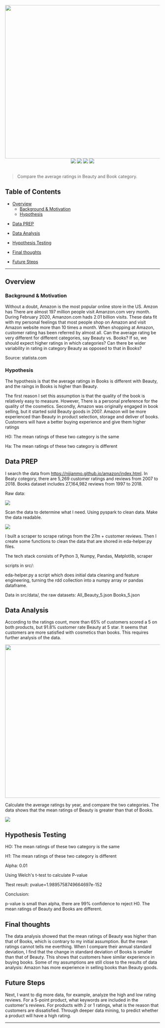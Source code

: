 <!-- HEADER SECTION -->

<div class='header'> 
<!-- Your header image here -->
<div class='headingImage' id='mainHeaderImage' align="center">
    <img src="https://github.com/Nicole-LijuanChen/Patterns-in-Amazon-customer-ratings/blob/master/images/amazon.jpg" width='1200' height='500' ></img>
</div>

<!-- Put your badges here, either for fun or for information -->
<div align="center">
    <!-- Project Type -->
    <img src="https://img.shields.io/badge/Project Type-Machine Learning-purple?style=flat-square">
    <!-- Maintained? -->
    <img src="https://img.shields.io/badge/Maintained%3F-IN PROG-blue?style=flat-square"></img>
    <!-- License? (MIT is Standard, make sure you license your project via github) -->
    <img src="https://img.shields.io/github/license/boogiedev/automotive-eda?style=flat-square">
    <!-- Commit Activity? (Fill in the blanks) -->
    <img src="https://img.shields.io/github/commit-activity/m/your_username/your_repo_name?style=flat-square">
</div>

</br>

<!-- Brief Indented Explaination, you can choose what type you want -->
<!-- Type 1 -->
>Compare the average ratings in Beauty and Book category.



<!-- TABLE OF CONTENTS SECTION -->
<!-- 
In page linkings are kind of weird and follow a specific format, it can be done in both markdown or HTML but I am sticking to markdown for this one as it is more readable. 

Example:
- [Title of Section](#title-of-section)
  - [Title of Nested Section](#title-of-nested-section)

## Title of Section

### Title of Nested Section

When linking section titles with spaces in between, you must use a '-' (dash) to indicate a space, and the reference link in parentheses must be lowercase. Formatting the actual title itself has to be in markdown as well. I suggest using two hashtags '##' to emphasize it is a section, leaving the largest heading (single #) for the project title. With nested titles, just keep going down in heading size (###, ####, ...)
-->

## Table of Contents

<!-- Overview Section -->

- [Overview](#overview)
  - [Background & Motivation](#context)
  - [Hypothesis](#context)

<!-- Section 1 -->
- [Data PREP](#data)

<!-- Section 2 -->
- [Data Analysis](#feature-engineering)

<!-- Section 3 -->
- [Hypothesis Testing](#visualizations)

<!-- Contributors -->
- [Final thoughts](#contributors)

<!-- Credits -->
- [Future Steps](#credits)




<!-- Optional Line -->
---



## Overview

### Background & Motivation

Without a doubt, Amazon is the most popular online store in the US. Amzon has There are almost 197 million people visit Amanzon.com very month. During February 2020, Amanzon.com hads 2.01 billion visits. These data fit with my personal feelings that most people shop on Amazon and visit Amazon website more than 10 times a month.
When shopping at Amazon, customer rating has been referred by almost all. Can the average rating be very different for different categories, say Beauty vs. Books? If so, we should expect higher ratings in which categories? Can there be wider variability in rating in category Beauty as opposed to that in Books?


Source: statista.com 

### Hypothesis
The hypothesis is that the average ratings in Books is different with Beauty, and the raings in Books is higher than Beauty.

The first reason I set this assumption is that the quality of the book is relatively easy to measure. However, There is a personal preference for the quality of the cosmetics. Secondly, Amazon was originally engaged in book selling, but it started sold Beauty goods in 2007. Amazon will be more experienced than Beauty in product selection, storage and deliver of books. Customers will have a better buying experience and give them higher ratings

H0: The mean ratings of these two category is the same 

Ha: The mean ratings of these two category is different
<!-- SECTION 1 -->
## Data PREP


I search the data from https://nijianmo.github.io/amazon/index.html. In Beaty cotegory, there are 5,269 customer ratings and reviews from 2007 to 2018. Books dataset includes 27,164,982 reviews from 1997 to 2018. 

Raw data:

<img src='https://github.com/Nicole-LijuanChen/Patterns-in-Amazon-customer-ratings/blob/master/images/row_data.png?raw=true'></img>

Scan the data to determine what I need. Using pyspark to clean data. Make the data readable.

<img src='https://github.com/Nicole-LijuanChen/Patterns-in-Amazon-customer-ratings/blob/master/images/data_sample_view.png?raw=true'></img>

I built a scraper to scrape ratings from the 27m + customer reviews. Then I create some functions to clean the data that are shored in eda-helper.py files.


The tech stack consists of Python 3, Numpy, Pandas,  Matplotlib, scraper

scripts in src/:

eda-helper.py a script which does initial data cleaning and feature engineering, turning the rdd collection into a numpy array or pandas dataframe.

Data in src/data/, the raw datasets: All_Beauty_5.json      Books_5.json 

<!-- SECTION 2 -->
## Data Analysis
According to the ratings count, more than 65% of customers scored a 5 on both products, but 91.8% customer rate Beauty at 5 star. It seems that customers are more satisfied with cosmetics than books. This requires further analysis of the data.

<img src='https://github.com/Nicole-LijuanChen/Patterns-in-Amazon-customer-ratings/blob/master/images/ratings_count.png?raw=true' width='600' height='500'></img>

Calculate the average ratings by year, and compare the two categories. The data shows that the mean ratings of Beauty is greater than that of Books.

<img src='https://github.com/Nicole-LijuanChen/Patterns-in-Amazon-customer-ratings/blob/master/images/average_ratings_plot.png?raw=true'></img>


<!-- SECTION 3 -->
## Hypothesis Testing
HO: The mean ratings of these two category is the same 

H1: The mean ratings of these two category is different

Alpha: 0.01 

Using Welch's t-test to calculate P-value

Ttest result:
pvalue=1.9895758749664697e-152

Conclusion:

p-value is small than alpha, there are 99% confidence to reject H0.
The mean ratings of Beauty and Books are different.


## Final thoughts
The data analysis showed that the mean ratings of Beauty was higher than that of Books, which is contrary to my initial assumption. But the mean ratings cannot tells me everthing. When I compare their annual standard deviation, I find that the change in standard deviation of Books is smaller than that of Beauty. 
This shows that customers have similar experience in buying books. Some of my assumptions are still close to the results of data analysis: Amazon has more experience in selling books than Beauty goods.


## Future Steps
Next, I want to dig more data, for example, analyze the high and low rating reviews. For a 5-point product, what keywords are included in the customer's reviews. For products with 2 or 1 ratings, what is the reason that customers are dissatisfied.
Through deeper data mining, to predict whether a product will have a high rating.







<!-- Another line -->
---
